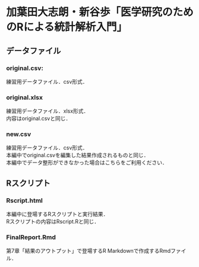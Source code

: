 # 加葉田大志朗・新谷歩「医学研究のためのRによる統計解析入門」

## データファイル

### original.csv: 
練習用データファイル．csv形式．

### original.xlsx
練習用データファイル．xlsx形式．<br>
内容はoriginal.csvと同じ．

### new.csv
練習用データファイル．csv形式．<br>
本編中でoriginal.csvを編集した結果作成されるものと同じ．<br>
本編中でデータ整形ができなかった場合はこちらをご利用ください．

## Rスクリプト

### Rscript.html
本編中に登場するRスクリプトと実行結果．<br>
Rスクリプトの内容はRscript.Rと同じ．

### FinalReport.Rmd
第7章「結果のアウトプット」で登場するR Markdownで作成するRmdファイル．
